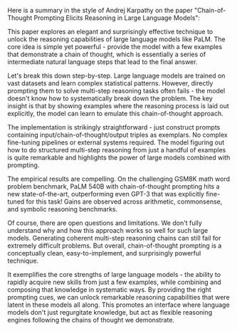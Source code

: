 Here is a summary in the style of Andrej Karpathy on the paper "Chain-of-Thought Prompting Elicits Reasoning in Large Language Models":

This paper explores an elegant and surprisingly effective technique to unlock the reasoning capabilities of large language models like PaLM. The core idea is simple yet powerful - provide the model with a few examples that demonstrate a chain of thought, which is essentially a series of intermediate natural language steps that lead to the final answer. 

Let's break this down step-by-step. Large language models are trained on vast datasets and learn complex statistical patterns. However, directly prompting them to solve multi-step reasoning tasks often fails - the model doesn't know how to systematically break down the problem. The key insight is that by showing examples where the reasoning process is laid out explicitly, the model can learn to emulate this chain-of-thought approach.

The implementation is strikingly straightforward - just construct prompts containing input/chain-of-thought/output triples as exemplars. No complex fine-tuning pipelines or external systems required. The model figuring out how to do structured multi-step reasoning from just a handful of examples is quite remarkable and highlights the power of large models combined with prompting.

The empirical results are compelling. On the challenging GSM8K math word problem benchmark, PaLM 540B with chain-of-thought prompting hits a new state-of-the-art, outperforming even GPT-3 that was explicitly fine-tuned for this task! Gains are observed across arithmetic, commonsense, and symbolic reasoning benchmarks.

Of course, there are open questions and limitations. We don't fully understand why and how this approach works so well for such large models. Generating coherent multi-step reasoning chains can still fail for extremely difficult problems. But overall, chain-of-thought prompting is a conceptually clean, easy-to-implement, and surprisingly powerful technique.

It exemplifies the core strengths of large language models - the ability to rapidly acquire new skills from just a few examples, while combining and composing that knowledge in systematic ways. By providing the right prompting cues, we can unlock remarkable reasoning capabilities that were latent in these models all along. This promotes an interface where language models don't just regurgitate knowledge, but act as flexible reasoning engines following the chains of thought we demonstrate.
